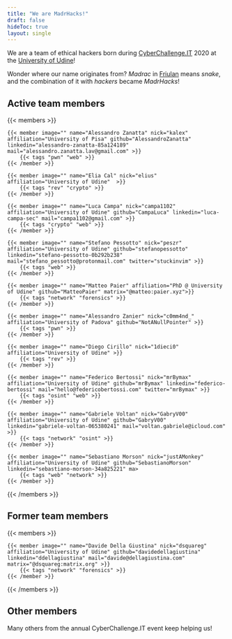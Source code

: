 ```yaml
---
title: "We are MadrHacks!"
draft: false
hideToc: true
layout: single
---
```


We are a team of ethical hackers born during [CyberChallenge.IT](https://cyberchallenge.it/) 2020 at the [University of Udine](https://www.uniud.it/en/uniud-international?set_language=en)!

Wonder where our name originates from? _Madrac_ in [Friulan](https://en.wikipedia.org/wiki/Friulian_language) means _snake_, and the combination of it with _hackers_ became _MadrHacks_!

## Active team members

{{< members >}}

    {{< member image="" name="Alessandro Zanatta" nick="kalex" affiliation="University of Pisa" github="AlessandroZanatta" linkedin="alessandro-zanatta-85a124189" mail="alessandro.zanatta.lav@gmail.com" >}}
        {{< tags "pwn" "web" >}}
    {{< /member >}}

    {{< member image="" name="Elia Cal" nick="elius" affiliation="University of Udine"  >}}
        {{< tags "rev" "crypto" >}}
    {{< /member >}}

    {{< member image="" name="Luca Campa" nick="campa1102" affiliation="University of Udine" github="CampaLuca" linkedin="luca-campa-sec" mail="campa1102@gmail.com" >}}
        {{< tags "crypto" "web" >}}
    {{< /member >}}

    {{< member image="" name="Stefano Pessotto" nick="peszr" affiliation="University of Udine" github="stefanopessotto" linkedin="stefano-pessotto-0b292b238" mail="stefano_pessotto@protonmail.com" twitter="stuckinvim" >}}
        {{< tags "web" >}}
    {{< /member >}}

    {{< member image="" name="Matteo Paier" affiliation="PhD @ University of Udine" github="MatteoPaier" matrix="@matteo:paier.xyz">}}
        {{< tags "network" "forensics" >}}
    {{< /member >}}

    {{< member image="" name="Alessandro Zanier" nick="c0mm4nd_" affiliation="University of Padova" github="NotANullPointer" >}}
        {{< tags "pwn" >}}
    {{< /member >}}

    {{< member image="" name="Diego Cirillo" nick="1dieci0" affiliation="University of Udine" >}}
        {{< tags "rev" >}}
    {{< /member >}}

    {{< member image="" name="Federico Bertossi" nick="mrBymax" affiliation="University of Udine" github="mrBymax" linkedin="federico-bertossi" mail="hello@federicobertossi.com" twitter="mrBymax" >}}
        {{< tags "osint" "web" >}}
    {{< /member >}}

    {{< member image="" name="Gabriele Voltan" nick="GabryV00" affiliation="University of Udine" github="GabryV00" linkedin="gabriele-voltan-065380241" mail="voltan.gabriele@icloud.com" >}}
        {{< tags "network" "osint" >}}
    {{< /member >}}
    
    {{< member image="" name="Sebastiano Morson" nick="justAMonkey" affiliation="University of Udine" github="SebastianoMorson" linkedin="sebastiano-morson-34a825221" ma>
        {{< tags "web" "network" >}}
    {{< /member >}}
{{< /members >}}

## Former team members

{{< members >}}

    {{< member image="" name="Davide Della Giustina" nick="dsquareg" affiliation="University of Udine" github="davidedellagiustina" linkedin="ddellagiustina" mail="davide@dellagiustina.com" matrix="@dsquareg:matrix.org" >}}
        {{< tags "network" "forensics" >}}
    {{< /member >}}

{{< /members >}}

## Other members

Many others from the annual CyberChallenge.IT event keep helping us!
